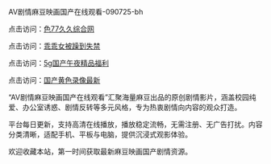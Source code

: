 AV剧情麻豆映画国产在线观看-090725-bh

点击访问：<a href="https://heiliaoxwd5i8.pages.dev">色77久久综合网</a>

点击访问：<a href="https://heiliaowt0d7p.pages.dev">乖乖女被躁到失禁</a>

点击访问：<a href="https://heiliaoga6s9v.pages.dev">5g国产午夜精品福利</a>

点击访问：<a href="https://heiliaoow5kzm.pages.dev">国产黄色录像最新</a>

“AV剧情麻豆映画国产在线观看”汇聚海量麻豆出品的原创剧情影片，涵盖校园纯爱、办公室诱惑、剧情反转等多元风格，专为热衷剧情向内容的观众打造。

平台每日更新，支持高清在线播放，播放稳定流畅，无需注册、无广告打扰。内容分类清晰，适配手机、平板与电脑，提供沉浸式观影体验。

欢迎收藏本站，第一时间获取最新麻豆映画国产剧情资源。

<span style="display:none;">[Canonical link](https://github.com/dungchet20250709/viv11 ）</span>
